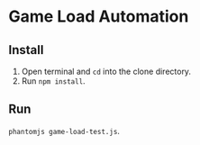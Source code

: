 # Game Load Automation

## Install
1. Open terminal and `cd` into the clone directory.
2. Run `npm install`.

## Run
`phantomjs game-load-test.js`.
